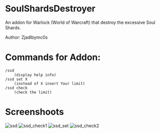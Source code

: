# SoulShardsDestroyer
An addon for Warlock (World of Warcraft) that destroy the excessive Soul Shards.<br />

Author: Zjadlbymc0s<br />

# Commands for Addon: 
	/ssd 
		(display help info)
	/ssd set X
		(instead of X insert Your limit)
	/ssd check
		(check the limit)
		
# Screenshoots
		
![ssd](https://user-images.githubusercontent.com/36198797/80830755-d5dea300-8be9-11ea-96f8-9225a15caad8.jpg)
![ssd_check1](https://user-images.githubusercontent.com/36198797/80830842-00306080-8bea-11ea-81ea-a4a15293aaa2.jpg)
![ssd_set](https://user-images.githubusercontent.com/36198797/80830859-04f51480-8bea-11ea-8642-5cdfa0479540.jpg)
![ssd_check2](https://user-images.githubusercontent.com/36198797/80830846-01fa2400-8bea-11ea-8d67-dddb84aed43a.jpg)
